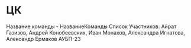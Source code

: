 # ЦК
Название команды - НазваниеКоманды
Список Участников: Айрат Газизов,  Андрей Конобеевских, Иван Монахов, Александра Игнатова, Александр Ермаков  АУБП-23
